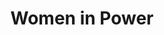 ---
pid: ch1014
title: Women in Power
location_transcription: City Center
coordinates: "[-75.161969448662, 39.95031269713]"
zipcode: '97209'
gen_neighborhood: 
neighborhood: 
outside_phl: 'Portland OR '
age: '36'
age_range: 30-39
instagram: 
image_file_name: ch_1014.jpg
proposal_transcription: |-
  Celebrate Women in Power and empowering young women
  Multiple women in a circle raising hands facing each other.
topic: Unity,Uplifting,Women
topic_summary: 0, 0, 0
type: Other No Form
keywords_other: 
credit: 
image_labels: 
twitter: 
facebook: 
permalink: "/monuments/ch1014/"
layout: item-page
---
